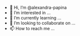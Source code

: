 - 👋 Hi, I’m @alexandra-papina
- 👀 I’m interested in ...
- 🌱 I’m currently learning ...
- 💞️ I’m looking to collaborate on ...
- 📫 How to reach me ...

<!---
alexandra-papina/alexandra-papina is a ✨ special ✨ repository because its `README.md` (this file) appears on your GitHub profile.
You can click the Preview link to take a look at your changes.
--->
